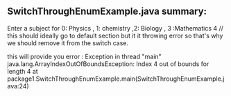 SwitchThroughEnumExample.java summary:
-------------------------------------------
Enter a subject for 0: Physics , 1: chemistry ,2: Biology , 3 :Mathematics
4
// this should ideally go to default section but it it throwing error so that's why we should remove it from the switch case.

this will provide you error : 
Exception in thread "main" java.lang.ArrayIndexOutOfBoundsException: Index 4 out of bounds for length 4
	at package1.SwitchThroughEnumExample.main(SwitchThroughEnumExample.java:24)
